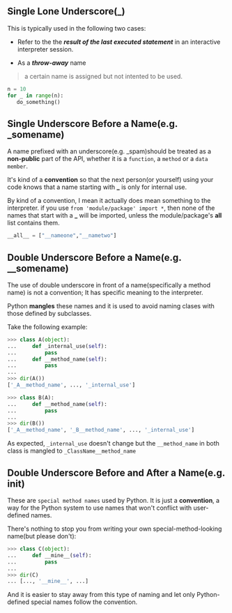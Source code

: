 ## Single Lone Underscore(_)

This is typically used in the following two cases:
 - Refer to the the ***result of the last executed statement*** in an interactive interpreter session.
 
 - As a ***throw-away*** name
 > a certain name is assigned but not intented to be used.
 
 ```python
 n = 10
 for _ in range(n):
    do_something()
 ```
 
## Single Underscore Before a Name(e.g. _somename)

A name prefixed with an underscore(e.g. _spam)should be treated as a **non-public** part of the API, whether it is a `function`, a `method` or a `data member`. 

It's kind of a **convention** so that the next person(or yourself) using your code knows that a name starting with **_** is only for internal use.

By kind of a convention, I mean it actually does mean something to the interpreter. if you use `from 'module/package' import *`, then none of the names that start with a **_** will be imported, unless the module/package's **__all__** list contains them.

```python
__all__ = ["__nameone","__nametwo"] 
```

## Double Underscore Before a Name(e.g. __somename)

The use of double underscore in front of a name(specifically a method name) is not a convention; It has specific meaning to the interpreter.

Python **mangles** these names and it is used to avoid naming clases with those defined by subclasses.

Take the following example:

``` python
>>> class A(object):
...     def _internal_use(self):
...         pass
...     def __method_name(self):
...         pass
... 
>>> dir(A())
['_A__method_name', ..., '_internal_use']
```

```python
>>> class B(A):
...     def __method_name(self):
...         pass
... 
>>> dir(B())
['_A__method_name', '_B__method_name', ..., '_internal_use']
```

As expected, `_internal_use` doesn't change but the `__method_name` in both class is mangled to `_ClassName__method_name`


## Double Underscore Before and After a Name(e.g. __init__)

These are `special method names` used by Python. It is just a **convention**, a way for the Python system to use names that won't conflict with user-defined names.

There's nothing to stop you from writing your own special-method-looking name(but please don't):

```python
>>> class C(object):
...     def __mine__(self):
...         pass
...
>>> dir(C)
... [..., '__mine__', ...]
```

And it is easier to stay away from this type of naming and let only Python-defined special names follow the convention.
